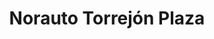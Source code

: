 ---
title: "Norauto Torrejón Plaza"
url: /torrejon-de-ardoz/norauto-torrejon-plaza/
shop: reparación de automóviles
---